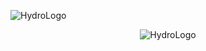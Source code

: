 ![HydroLogo](https://github.com/user-attachments/assets/0014e111-c418-42a9-834e-5c9ff7ad048f)

<div align="center">
  <img src="https://github.com/user-attachments/assets/0014e111-c418-42a9-834e-5c9ff7ad048f" alt="HydroLogo" />
</div>

